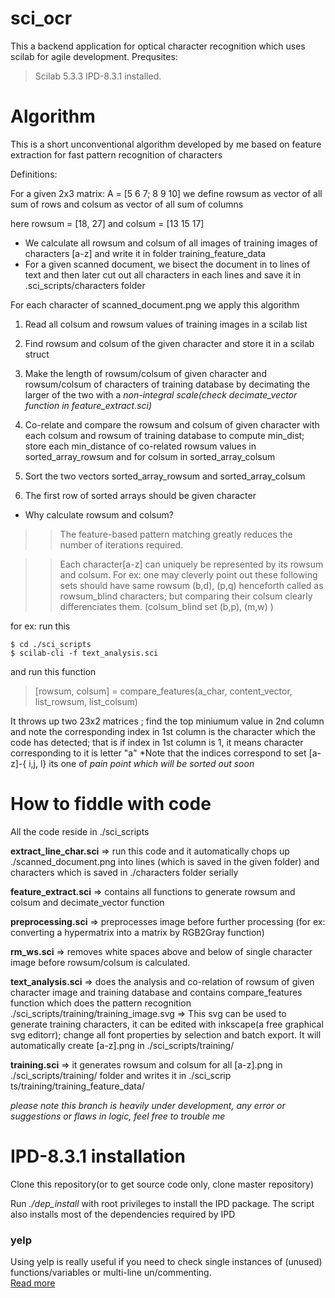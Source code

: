 sci_ocr
=======

This a backend application for optical character recognition which uses scilab for agile development.
Prequsites:
> Scilab 5.3.3
> IPD-8.3.1 installed.


Algorithm
========= 

This is a short unconventional algorithm developed by me based on feature extraction for fast pattern recognition of characters

Definitions:

For a given 2x3  matrix:
 A = [5 6 7; 8 9 10]  we define rowsum as vector of all sum of rows and colsum as vector of all sum of columns

here rowsum = [18, 27] and colsum = [13 15 17]

* We calculate all rowsum and colsum of all images of training images of characters [a-z] and write it in folder training_feature_data
* For a given scanned document, we bisect the document in to lines of text and then later cut out all characters in each lines and save it in .sci_scripts/characters folder

For each character of scanned_document.png we apply this algorithm

1. Read all colsum and rowsum values of training images in a scilab list

2. Find rowsum and colsum of the given character and store it in a scilab struct

3. Make the length of rowsum/colsum of given character and rowsum/colsum of characters of training database by decimating the larger of the two with a *non-integral scale(check decimate_vector function in feature_extract.sci)*

4. Co-relate and compare the rowsum and colsum of given character with each colsum and rowsum of training database to compute min_dist; store each min_distance of co-related rowsum values in sorted_array_rowsum and for colsum in sorted_array_colsum

5. Sort the two vectors sorted_array_rowsum and sorted_array_colsum
	
6. The first row of sorted arrays should be given character


* Why calculate rowsum and colsum?

>> The feature-based pattern matching greatly reduces the number of iterations required.

>> Each character[a-z] can uniquely be represented by its rowsum and colsum. For ex: one may cleverly point out these following sets should have same rowsum (b,d), (p,q) henceforth called as rowsum_blind characters; but comparing their colsum clearly differenciates them. (colsum_blind set (b,p), (m,w) )



for ex: run this

`$ cd ./sci_scripts` <br>
`$ scilab-cli -f text_analysis.sci`

and run this function
> [rowsum, colsum] = compare_features(a_char, content_vector, list_rowsum, list_colsum)

It throws up two 23x2 matrices ; find the top miniumum value in 2nd column and note the corresponding index in 1st column is the character which the code has detected; that is if index in 1st column is 1, it means character corresponding to it is letter "a"
*Note that the indices correspond to set [a-z]-{ i,j, l} its one of *pain point which will be sorted out soon*
 
 
How to fiddle with code
=======================
All the code reside in ./sci_scripts

**extract_line_char.sci** => run this code and it automatically chops up ./scanned_document.png into lines (which is saved in the given folder) and characters which is saved in ./characters folder serially

**feature_extract.sci** => contains all functions to generate rowsum and colsum and decimate_vector function

**preprocessing.sci** => preprocesses image before further processing (for ex: converting a hypermatrix into a matrix by RGB2Gray function)

**rm_ws.sci** => removes white spaces above and below of single character image before rowsum/colsum is calculated.

**text_analysis.sci** => does the analysis and co-relation of rowsum of given character image and training database and contains compare_features function which does the pattern recognition
                     ./sci_scripts/training/training_image.svg => This svg can be used to generate training characters, it can be edited with inkscape(a free graphical svg editorr); change all font properties by selection and batch export. It will automatically create [a-z].png in ./sci_scripts/training/

**training.sci** => it generates rowsum and colsum for all [a-z].png in ./sci_scripts/training/ folder and writes it in ./sci_scrip	ts/training/training_feature_data/

*please note this branch is heavily under development, any error or suggestions or flaws in logic, feel free to trouble me*


IPD-8.3.1 installation
================

Clone this repository(or to get source code only, clone master repository)

Run *./dep_install* with root privileges to install the IPD package. The script also installs most of the dependencies required by IPD

### yelp
Using yelp is really useful if you need to check single instances of (unused) functions/variables or multi-line un/commenting.<br>
<a href = "https://github.com/manojgudi/yelp"> Read more</a>